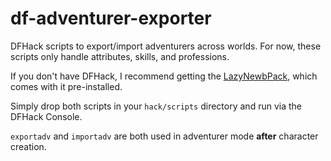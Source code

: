 # df-adventurer-exporter
DFHack scripts to export/import adventurers across worlds. For now, these scripts only handle attributes, skills, and professions.

If you don't have DFHack, I recommend getting the [LazyNewbPack](http://www.bay12forums.com/smf/index.php?topic=126076),
which comes with it pre-installed.

Simply drop both scripts in your `hack/scripts` directory and run via the DFHack Console.

`exportadv` and `importadv` are both used in adventurer mode **after** character creation. 
